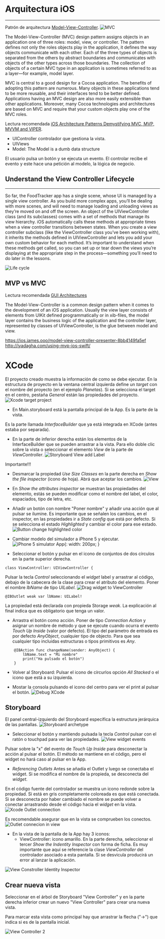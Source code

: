 # Arquitectura iOS
------------------

Patrón de arquitectura [Model-View-Controller](https://developer.apple.com/library/ios/documentation/General/Conceptual/DevPedia-CocoaCore/MVC.html).
![MVC](captions/day4/model_view_controller_2x.png)

The Model-View-Controller (MVC) design pattern assigns objects in an application one of three roles: model, view, or controller. The pattern defines not only the roles objects play in the application, it defines the way objects communicate with each other. Each of the three types of objects is separated from the others by abstract boundaries and communicates with objects of the other types across those boundaries. The collection of objects of a certain MVC type in an application is sometimes referred to as a layer—for example, model layer.

MVC is central to a good design for a Cocoa application. The benefits of adopting this pattern are numerous. Many objects in these applications tend to be more reusable, and their interfaces tend to be better defined. Applications having an MVC design are also more easily extensible than other applications. Moreover, many Cocoa technologies and architectures are based on MVC and require that your custom objects play one of the MVC roles.

Lectura recomendada [iOS Architecture Patterns Demystifying MVC, MVP, MVVM and VIPER](https://medium.com/ios-os-x-development/ios-architecture-patterns-ecba4c38de52).

- UIController controlador que gestiona la vista.
- UIViews
- Model: The Model is a dumb data structure

El usuario pulsa un botón y se ejecuta un evento. El controlar recibe el evento y este hace una petición al modelo, la lógica de negocio.

## Understand the View Controller Lifecycle
------------------------------------------

So far, the FoodTracker app has a single scene, whose UI is managed by a single view controller. As you build more complex apps, you’ll be dealing with more scenes, and will need to manage loading and unloading views as they’re moved on and off the screen.
An object of the UIViewController class (and its subclasses) comes with a set of methods that manage its view hierarchy. iOS automatically calls these methods at appropriate times when a view controller transitions between states. When you create a view controller subclass (like the ViewController class you’ve been working with), it inherits the methods defined in UIViewController and lets you add your own custom behavior for each method. It’s important to understand when these methods get called, so you can set up or tear down the views you’re displaying at the appropriate step in the process—something you’ll need to do later in the lessons.

![Life cycle](captions/day4/life_cycle_view.png)

## MVP vs MVC

Lectura recomendada [GUI Architectures](http://martinfowler.com/eaaDev/uiArchs.html)

The Model-View-Controller is a common design pattern when it comes to the development of an iOS application. Usually the view layer consists of elements from UIKit defined programmatically or in xib-files, the model layer contains the business logic of the application and the controller layer, represented by classes of UIViewController, is the glue between model and view.

https://ios.james.ooo/model-view-controller-presenter-8bb4149fa5ef
http://iyadagha.com/using-mvp-ios-swift/

# XCode

El proyecto creado muestra la información de como se debe ejecutar. En la estructura de proyecto en la ventana central izquierda define un _target_ con el nombre del proyecto (en el ejemplo _Planetas_). Si se selecciona el target en el centro, pestaña _General_ están las propiedades del proyecto.
![Xcode target project](captions/day4/xcode_sample4.png)

- En Main.storyboard está la pantalla principal de la App. Es la parte de la vista.

Es la parte llamada _InterfaceBuilder_ que ya está integrada en XCode (antes estaba por separada).

- En la parte de inferior derecha están los elementos de la InterfaceBuilder que se pueden arrastrar a la vista. Para ello doble clic sobre la vista o seleccionar el elemento _View_ de la parte de _ViewController_.
![Storyboard View add Label](captions/day4/xcode_sample5.png)

Importante!!!
- Desmarcar la propiedad _Use Size Classes_ en la parte derecha en _Show the file inspector_ (icono de hoja). Abrá que aceptar los cambios.
![View](captions/day4/xcode_sample6.png)


- En _Show the attributes inspector_ se muestran las propiedades del elemento, estás se pueden modificar como el nombre del label, el color, espaciados, tipo de letra, etc.

- Añadir un botón con nombre "Poner nombre" y añadir una acción que al pulsar se ilumine. Es importante que se señalen los cambios, en el inspector, en las propiedades ir a _State config_ que está por defecto. Si se selecciona el estado _Highlighted_ y cambiar el color para ese estado.
![Button change highlighted color](captions/day4/xcode_sample7.png)

- Cambiar modelo del simulador a iPhone 5 y ejecutar.
![iPhone 5 simulator App](captions/day4/xcode_sample8.png){: width: 200px; }

- Seleccionar el botón y pulsar en el icono de conjuntos de dos círculos en la parte superior derecha.

```
class ViewController: UIViewController {

```

Pulsar la tecla _Control_ seleccionando el _widget_ label y arrastrar al código, debajo de la cabecera de la clase para crear el atributo del elemento. Poner el nombre _lbName_ de tipo _UILabel_.
![Drag widget to ViewController](captions/day4/xcode_sample9.png)


```
@IBOutlet weak var lbName: UILabel!

```
La propiedad está declarada con propieda Storage _weak_. La explicación al final indica que es obligatorio que tenga un valor.


- Arrastra el botón como acción. Poner de tipo _Connection_ _Action_ y asignar un nombre de método y que se ejecute cuando ocurra el evento _Touch Up Inside_ (valor por defecto). El tipo del parámetro de entrada es por defecto _AnyObject_, cualquier tipo de objecto. Para que sea cualquier tipo incluidas estructuras o tipos primitivos es _Any_.

```
    @IBAction func changeName(sender: AnyObject) {
        lbName.text = "Mi nombre"
        print("Ha pulsado el botón")
    }
```


- Volver al Storyboard: Pulsar el icono de círcurlos opción _All Stacked_ o el icono que está a su izquierda.

- Mostar la consola pulsando el icono del centro para ver el print al pulsar el botón.
![Debug XCode](captions/day4/xcode_sample10.png)

## Storyboard

El panel central-izquierdo del Storyboard especifica la estructura jerárquica de las pantallas.
![Storyboard archetype](captions/day4/xcode_sample11.png)

- Seleccionar el botón y mantiendo pulsada la tecla _Control_ pulsar con el ratón o touchpad para ver las propiedades.
![View widget events](captions/day4/xcode_sample12.png)

Pulsar sobre la "x" del evento de _Touch Up Inside_ para desconectar la acción al pulsar el botón. El método se mantiene en el código, pero el widget no hará caso al pulsar en la App.

- _Referencing Outlets_
Antes se añadía el Outlet y luego se conectaba el widget. Si se modifica el nombre de la propieda, se desconecta del _widget_.

En el código fuente del controlador se muestra un icono redonde sobre la propiedad. Si está en gris completamente coloreada es que está conectada. Si se desconecta por haber cambiado el nombre se puede volver a conectar arrastrando desde el código hacia el _widget_ en la vista.
![Xcode Outlet connection](captions/day4/xcode_sample13.png)

Es recomendable asegurar que en la vista se comprueben los conectos.
![Outlet connecion in view](captions/day4/xcode_sample14.png)

- En la vista de la pantalla de la App hay 3 iconos:
  - ViewController: icono amarillo. En la parte derecha, seleccionar el tercer _Show the Indentity Inspector_ con forma de ficha. Es muy importante que aquí se referencie la clase _ViewController_ del controlador asociado a esta pantalla. Si se desvicula producirá un error al lanzar la aplicación.

![View Constroller Identity Inspector](captions/day4/xcode_sample15.png)

## Crear nueva vista

Seleccionar en el árbol de Storyboard "View Controller" y en la parte derecha inferior crear un nuevo "View Controller" para crear una nueva vista.

Para marcar esta vista como principal hay que arrastrar la flecha ("->") que indica si es de la pantalla inicial.

![View Controller 2](captions/day4/xcode_sample16.png)
